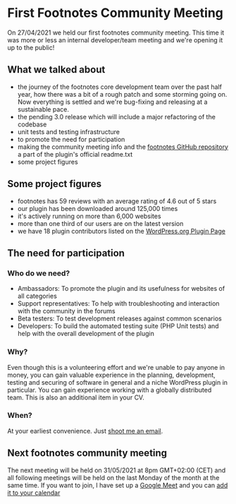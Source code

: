 # First Footnotes Community Meeting


On 27/04/2021 we held our first footnotes community meeting. This time it was more or less an internal developer/team meeting and we're opening it up to the public!
<!-- more -->

## What we talked about

- the journey of the footnotes core development team over the past half year, how there was a bit of a rough patch and some storming going on. Now everything is settled and we're bug-fixing and releasing at a sustainable pace.
- the pending 3.0 release which will include a major refactoring of the codebase
- unit tests and testing infrastructure
- to promote the need for participation
- making the community meeting info and the [footnotes GitHub repository](https://github.com/markcheret/footnotes) a part of the plugin's official readme.txt
- some project figures

## Some project figures

- footnotes has 59 reviews with an average rating of 4.6 out of 5 stars
- our plugin has been downloaded around 125,000 times
- it's actively running on more than 6,000 websites
- more than one third of our users are on the latest version
- we have 18 plugin contributors listed on the [WordPress.org Plugin Page](https://wordpress.org/plugins/footnotes/)

## The need for participation

### Who do we need?

- Ambassadors: To promote the plugin and its usefulness for websites of all categories
- Support representatives: To help with troubleshooting and interaction with the community in the forums
- Beta testers: To test development releases against common scenarios
- Developers: To build the automated testing suite (PHP Unit tests) and help with the overall development of the plugin

### Why?

Even though this is a volunteering effort and we're unable to pay anyone in money, you can gain valuable experience in the planning, development, testing and securing of software in general and a niche WordPress plugin in particular. You can gain experience working with a globally distributed team. This is also an additional item in your CV.

### When?

At your earliest convenience. Just [shoot me an email](mailto:mark@cheret.de).

## Next footnotes community meeting

The next meeting will be held on 31/05/2021 at 8pm GMT+02:00 (CET) and all following meetings will be held on the last Monday of the month at the same time. If you want to join, I have set up a [Google Meet](https://meet.google.com/jrd-gnqf-aao) and you can [add it to your calendar](https://calendar.google.com/event?action=TEMPLATE&tmeid=MTQzOTc1cXJmZTNqb2RpNmVycTBwaHV0bHFfMjAyMTA1MzFUMTgwMDAwWiBtYXJrQGNoZXJldC5kZQ&tmsrc=mark%40cheret.de&scp=ALL)

